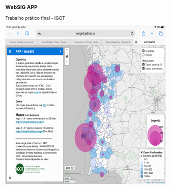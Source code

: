 <h3>WebSIG APP</h3><p></p>
Trabalho prático final - IGOT <p></p>
<img src="websig_github.png" alt="image" width="" height="500">
